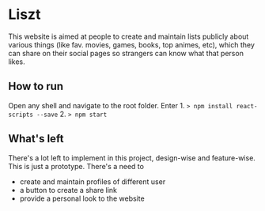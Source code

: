 # Liszt
This website is aimed at people to create and maintain lists publicly about various things (like fav. movies, games, books, top animes, etc), which they can share on their social pages so strangers can know what that person likes. 

## How to run
Open any shell and navigate to the root folder.
Enter 1. ```> npm install react-scripts --save```
      2. ```> npm start ```

## What's left
There's a lot left to implement in this project, design-wise and feature-wise. This is just a prototype.
There's a need to
- create and maintain profiles of different user
- a button to create a share link
- provide a personal look to the website
